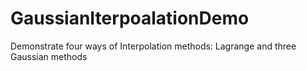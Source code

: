 # GaussianIterpoalationDemo
Demonstrate four ways of Interpolation methods: Lagrange and three Gaussian methods
